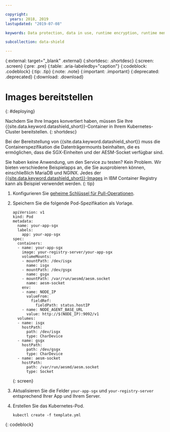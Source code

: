 ```yaml
---

copyright:
  years: 2018, 2019
lastupdated: "2019-07-08"

keywords: Data protection, data in use, runtime encryption, runtime memory encryption, encrypted memory, Intel SGX, software guard extensions, Fortanix runtime encryption

subcollection: data-shield

---
```


{:external: target="_blank" .external}
{:shortdesc: .shortdesc}
{:screen: .screen}
{:pre: .pre}
{:table: .aria-labeledby="caption"}
{:codeblock: .codeblock}
{:tip: .tip}
{:note: .note}
{:important: .important}
{:deprecated: .deprecated}
{:download: .download}


# Images bereitstellen
{: #deploying}

Nachdem Sie Ihre Images konvertiert haben, müssen Sie Ihre {{site.data.keyword.datashield_short}}-Container in Ihrem Kubernetes-Cluster bereitstellen.
{: shortdesc}

Bei der Bereitstellung von {{site.data.keyword.datashield_short}} muss die Containerspezifikation die Datenträgermounts beinhalten, die es ermöglichen, dass die SGX-Einheiten und der AESM-Socket verfügbar sind.

Sie haben keine Anwendung, um den Service zu testen? Kein Problem. Wir bieten verschiedene Beispielapps an, die Sie ausprobieren können, einschließlich MariaDB und NGINX. Jedes der [{{site.data.keyword.datashield_short}}-Images](/docs/services/Registry?topic=RegistryImages-datashield-mariadb_starter) in IBM Container Registry kann als Beispiel verwendet werden.
{: tip}

1. Konfigurieren Sie [geheime Schlüssel für Pull-Operationen](/docs/containers?topic=containers-images#other).

2. Speichern Sie die folgende Pod-Spezifikation als Vorlage.

    ```
    apiVersion: v1
    kind: Pod
    metadata:
      name: your-app-sgx
      labels:
        app: your-app-sgx
    spec:
      containers:
      - name: your-app-sgx
        image: your-registry-server/your-app-sgx
        volumeMounts:
        - mountPath: /dev/isgx
          name: isgx
        - mountPath: /dev/gsgx
          name: gsgx
        - mountPath: /var/run/aesmd/aesm.socket
          name: aesm-socket
        env:
        - name: NODE_IP
          valueFrom:
            fieldRef:
              fieldPath: status.hostIP
        - name: NODE_AGENT_BASE_URL
          value: http://$(NODE_IP):9092/v1
      volumes:
      - name: isgx
        hostPath:
          path: /dev/isgx
          type: CharDevice
      - name: gsgx
        hostPath:
          path: /dev/gsgx
          type: CharDevice
      - name: aesm-socket
        hostPath:
          path: /var/run/aesmd/aesm.socket
          type: Socket
    ```
    {: screen}

3. Aktualisieren Sie die Felder `your-app-sgx` und `your-registry-server` entsprechend Ihrer App und Ihrem Server.

4. Erstellen Sie das Kubernetes-Pod.

   ```
   kubectl create -f template.yml
   ```
  {: codeblock}

